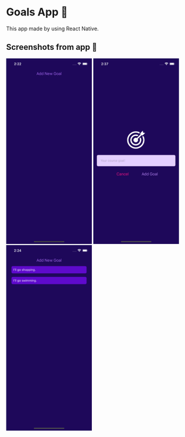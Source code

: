 # Goals App 🎯
This app made by using React Native.
## Screenshots from app 📸
<img src="./assets/public/screenshot1.png" height="500" />
<img src="./assets/public/screenshot2.png" height="500" />
<img src="./assets/public/screenshot3.png" height="500" />